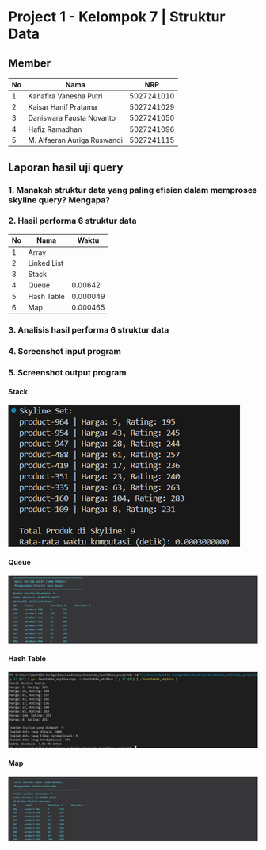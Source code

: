 # Project 1 - Kelompok 7 | Struktur Data

## Member

| No  | Nama                        | NRP        |
| --- | --------------------------- | ---------- |
| 1   | Kanafira Vanesha Putri      | 5027241010 |
| 2   | Kaisar Hanif Pratama        | 5027241029 |
| 3   | Daniswara Fausta Novanto    | 5027241050 |
| 4   | Hafiz Ramadhan              | 5027241096 |
| 5   | M. Alfaeran Auriga Ruswandi | 5027241115 |


## Laporan hasil uji query

### 1. Manakah struktur data yang paling efisien dalam memproses skyline query? Mengapa?

### 2. Hasil performa 6 struktur data

| No  | Nama                        |    Waktu    |
| --- | --------------------------- | ----------- |
| 1   | Array                       |             |
| 2   | Linked List                 |             |
| 3   | Stack                       |             |
| 4   | Queue                       |   0.00642   |
| 5   | Hash Table                  |   0.000049  |
| 6   | Map                         |   0.000465  |



### 3. Analisis hasil performa 6 struktur data

### 4. Screenshot input program

### 5. Screenshot output program

#### Stack

   ![](assets/stack/output_skyline_stack.png)

#### Queue

   ![](assets/queue/output_skyline_queue.png)

#### Hash Table
   ![](assets/hashtable/output_hashtable.png)

#### Map

   ![](assets/map/output_skyline_map.png)
   
